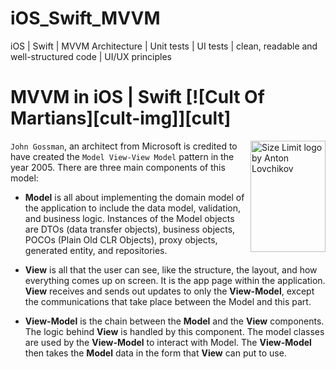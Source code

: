 # iOS_Swift_MVVM
iOS | Swift | MVVM Architecture | Unit tests | UI tests | clean, readable and well-structured code | UI/UX principles

# MVVM in iOS | Swift  [![Cult Of Martians][cult-img]][cult]

<img src="https://www.google.com/url?sa=i&url=https%3A%2F%2Fgithub.com%2FSankra%2FNotifyPropertyChanged.Verifier&psig=AOvVaw10pEtawKH5cTjkY_e5PScv&ust=1637657354608000&source=images&cd=vfe&ved=0CAgQjRxqFwoTCMDq55vLq_QCFQAAAAAdAAAAABAJ" align="right"
     alt="Size Limit logo by Anton Lovchikov" width="120" height="178">

`John Gossman`, an architect from Microsoft is credited to have created the `Model View-View Model` 
pattern in the year 2005. There are three main components of this model:

* **Model** is all about implementing the domain model of the application to include the data model, validation, and business logic. 
Instances of the Model objects are DTOs (data transfer objects), business objects, POCOs (Plain Old CLR Objects), 
proxy objects, generated entity, and repositories.

* **View** is all that the user can see, like the structure, the layout, and how everything comes up on screen. It is the app page within the application. 
**View** receives and sends out updates to only the **View-Model**, except the communications that take place between the Model and this part.

* **View-Model** is the chain between the **Model** and the **View** components. The logic behind **View** is handled by this component. 
The model classes are used by the **View-Model** to interact with Model. The **View-Model** then takes the **Model** data in the form that **View** can put to use.
